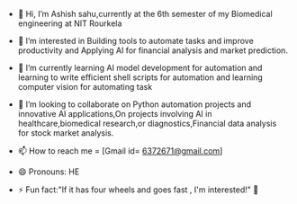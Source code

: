 - 👋 Hi, I’m Ashish sahu,currently at the 6th  semester of my  Biomedical engineering  at NIT Rourkela
- 👀 I’m interested  in  Building tools to automate  tasks and  improve  productivity and  Applying AI for financial analysis and  market prediction.
- 🌱 I’m currently learning  AI model development for automation  and learning to write  efficient shell scripts for automation and learning computer vision for automating task

- 💞️ I’m looking to collaborate on  Python automation projects and innovative AI applications,On projects involving AI in healthcare,biomedical research,or diagnostics,Financial data analysis for stock  market analysis.


- 📫 How to reach me  = [Gmail id= 6372671@gmail.com] 
- 😄 Pronouns: HE
- ⚡ Fun fact:"If it has four wheels and goes fast , I'm interested!"  🚗

<!---
Ashish-s2/Ashish-s2 is a ✨ special ✨  repository  because its `README.md`  (this file) appears on your GitHub profile.
You can click the Preview link to take a look at your changes.
--->
